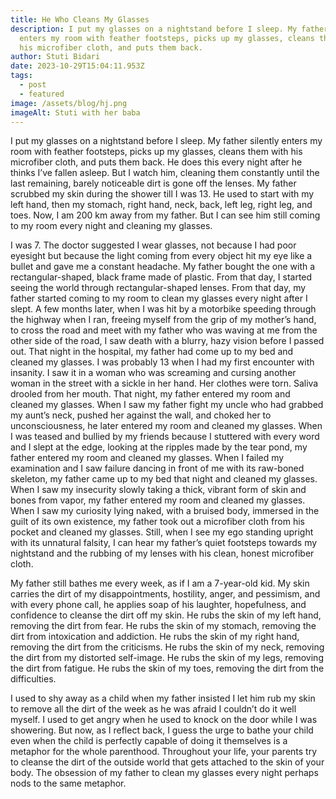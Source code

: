 ```yaml
---
title: He Who Cleans My Glasses
description: I put my glasses on a nightstand before I sleep. My father silently
  enters my room with feather footsteps, picks up my glasses, cleans them with
  his microfiber cloth, and puts them back.
author: Stuti Bidari
date: 2023-10-29T15:04:11.953Z
tags:
  - post
  - featured
image: /assets/blog/hj.png
imageAlt: Stuti with her baba
---
```

I put my glasses on a nightstand before I sleep. My father silently enters my room with feather footsteps, picks up my glasses, cleans them with his microfiber cloth, and puts them back. He does this every night after he thinks I’ve fallen asleep. But I watch him, cleaning them constantly until the last remaining, barely noticeable dirt is gone off the lenses. My father scrubbed my skin during the shower till I was 13. He used to start with my left hand, then my stomach, right hand, neck, back, left leg, right leg, and toes. Now, I am 200 km away from my father. But I can see him still coming to my room every night and cleaning my glasses.

I was 7. The doctor suggested I wear glasses, not because I had poor eyesight but because the light coming from every object hit my eye like a bullet and gave me a constant headache. My father bought the one with a rectangular-shaped, black frame made of plastic. From that day, I started seeing the world through rectangular-shaped lenses. From that day, my father started coming to my room to clean my glasses every night after I slept. A few months later, when I was hit by a motorbike speeding through the highway when I ran, freeing myself from the grip of my mother’s hand, to cross the road and meet with my father who was waving at me from the other side of the road, I saw death with a blurry, hazy vision before I passed out. That night in the hospital, my father had come up to my bed and cleaned my glasses. I was probably 13 when I had my first encounter with insanity. I saw it in a woman who was screaming and cursing another woman in the street with a sickle in her hand. Her clothes were torn. Saliva drooled from her mouth. That night, my father entered my room and cleaned my glasses. When I saw my father fight my uncle who had grabbed my aunt’s neck, pushed her against the wall, and choked her to unconsciousness, he later entered my room and cleaned my glasses. When I was teased and bullied by my friends because I stuttered with every word and I slept at the edge, looking at the ripples made by the tear pond, my father entered my room and cleaned my glasses. When I failed my examination and I saw failure dancing in front of me with its raw-boned skeleton, my father came up to my bed that night and cleaned my glasses. When I saw my insecurity slowly taking a thick, vibrant form of skin and bones from vapor, my father entered my room and cleaned my glasses. When I saw my curiosity lying naked, with a bruised body, immersed in the guilt of its own existence, my father took out a microfiber cloth from his pocket and cleaned my glasses. Still, when I see my ego standing upright with its unnatural falsity, I can hear my father’s quiet footsteps towards my nightstand and the rubbing of my lenses with his clean, honest microfiber cloth.

My father still bathes me every week, as if I am a 7-year-old kid. My skin carries the dirt of my disappointments, hostility, anger, and pessimism, and with every phone call, he applies soap of his laughter, hopefulness, and confidence to cleanse the dirt off my skin. He rubs the skin of my left hand, removing the dirt from fear. He rubs the skin of my stomach, removing the dirt from intoxication and addiction. He rubs the skin of my right hand, removing the dirt from the criticisms. He rubs the skin of my neck, removing the dirt from my distorted self-image. He rubs the skin of my legs, removing the dirt from fatigue. He rubs the skin of my toes, removing the dirt from the difficulties.

I used to shy away as a child when my father insisted I let him rub my skin to remove all the dirt of the week as he was afraid I couldn’t do it well myself. I used to get angry when he used to knock on the door while I was showering. But now, as I reflect back, I guess the urge to bathe your child even when the child is perfectly capable of doing it themselves is a metaphor for the whole parenthood. Throughout your life, your parents try to cleanse the dirt of the outside world that gets attached to the skin of your body. The obsession of my father to clean my glasses every night perhaps nods to the same metaphor.